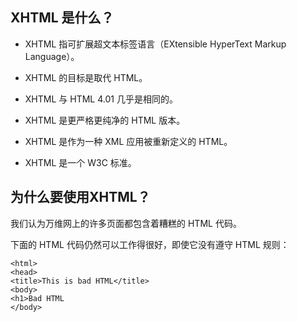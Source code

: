 ## XHTML 是什么？

* XHTML 指可扩展超文本标签语言（EXtensible HyperText Markup Language）。

* XHTML 的目标是取代 HTML。

* XHTML 与 HTML 4.01 几乎是相同的。

* XHTML 是更严格更纯净的 HTML 版本。

* XHTML 是作为一种 XML 应用被重新定义的 HTML。

* XHTML 是一个 W3C 标准。

## 为什么要使用XHTML？

我们认为万维网上的许多页面都包含着糟糕的 HTML 代码。

下面的 HTML 代码仍然可以工作得很好，即使它没有遵守 HTML 规则：

```
<html>
<head>
<title>This is bad HTML</title>
<body>
<h1>Bad HTML
</body>
```




